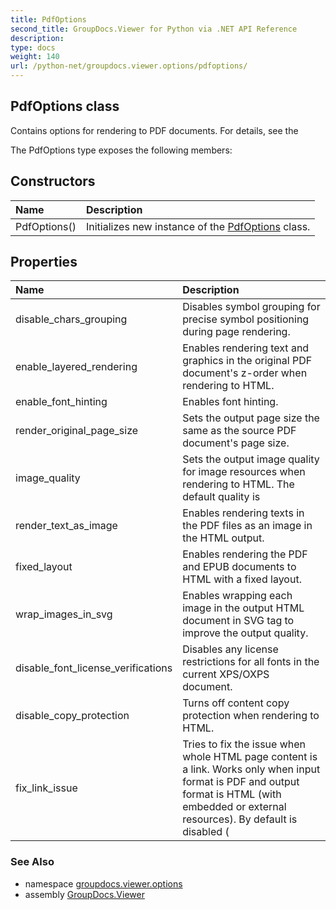 ```yaml
---
title: PdfOptions
second_title: GroupDocs.Viewer for Python via .NET API Reference
description: 
type: docs
weight: 140
url: /python-net/groupdocs.viewer.options/pdfoptions/
---
```


## PdfOptions class

Contains options for rendering to PDF documents. For details, see the

The PdfOptions type exposes the following members:
## Constructors
| Name | Description |
| :- | :- |
|PdfOptions()|Initializes new instance of the [PdfOptions](/viewer/python-net/groupdocs.viewer.options/pdfoptions/) class.|
## Properties
| Name | Description |
| :- | :- |
|disable_chars_grouping|Disables symbol grouping for precise symbol positioning during page rendering.|
|enable_layered_rendering|Enables rendering text and graphics in the original PDF document's z-order when rendering to HTML.|
|enable_font_hinting|Enables font hinting.|
|render_original_page_size|Sets the output page size the same as the source PDF document's page size.|
|image_quality|Sets the output image quality for image resources when rendering to HTML. The default quality is|
|render_text_as_image|Enables rendering texts in the PDF files as an image in the HTML output.|
|fixed_layout|Enables rendering the PDF and EPUB documents to HTML with a fixed layout.|
|wrap_images_in_svg|Enables wrapping each image in the output HTML document in SVG tag to improve the output quality.|
|disable_font_license_verifications|Disables any license restrictions for all fonts in the current XPS/OXPS document.|
|disable_copy_protection|Turns off content copy protection when rendering to HTML.|
|fix_link_issue|Tries to fix the issue when whole HTML page content is a link. Works only when input format is PDF and output format is HTML (with embedded or external resources). By default is disabled (|

### See Also

* namespace [groupdocs.viewer.options](/viewer/python-net/groupdocs.viewer.options/)
* assembly [GroupDocs.Viewer](/viewer/python-net/)


